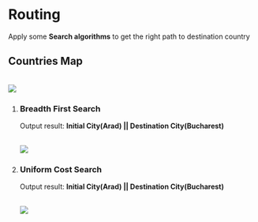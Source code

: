 <h1>Routing</h1>

<p>Apply some <b>Search algorithms</b> to get the right path to destination country</b> </p>

<h2>Countries Map</h2>
<br/>
<img src="https://i.imgur.com/SIG9rSN.png"/>

<ol>
  <li>
    <h3>Breadth First Search</h3>
    <p>Output result: <b>Initial City(Arad) || Destination City(Bucharest)</b></p>
    <br/>
    <img src="https://i.imgur.com/FjZJ6BU.png"/>
  </li>
  <li>
    <h3>Uniform Cost Search</h3>
    <p>Output result: <b>Initial City(Arad) || Destination City(Bucharest)</b></p>
    <br/>
    <img src="https://i.imgur.com/5DLIrSS.png"/>
  </li>
</ol>
